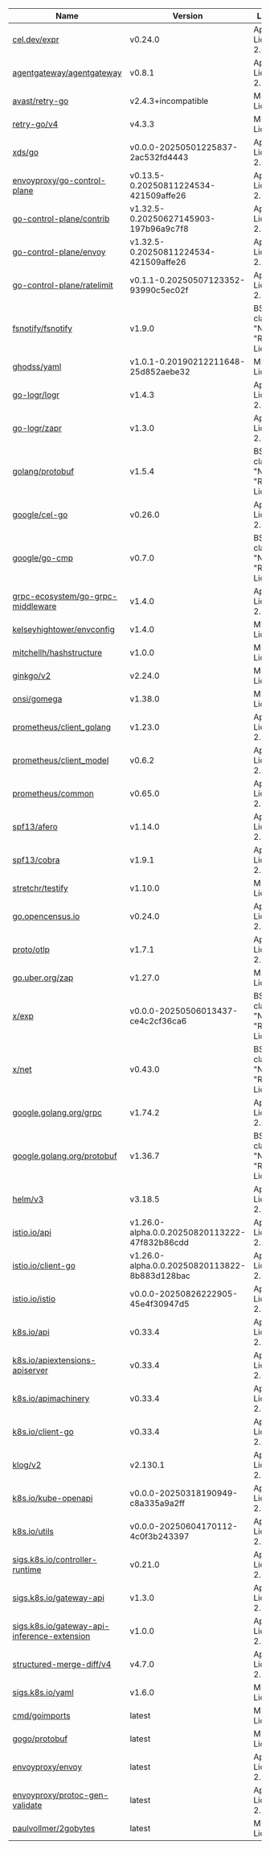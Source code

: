 Name|Version|License
---|---|---
[cel.dev/expr](https://cel.dev/expr)|v0.24.0|Apache License 2.0
[agentgateway/agentgateway](https://github.com/agentgateway/agentgateway)|v0.8.1|Apache License 2.0
[avast/retry-go](https://github.com/avast/retry-go)|v2.4.3+incompatible|MIT License
[retry-go/v4](https://github.com/avast/retry-go)|v4.3.3|MIT License
[xds/go](https://github.com/cncf/xds)|v0.0.0-20250501225837-2ac532fd4443|Apache License 2.0
[envoyproxy/go-control-plane](https://github.com/envoyproxy/go-control-plane)|v0.13.5-0.20250811224534-421509affe26|Apache License 2.0
[go-control-plane/contrib](https://github.com/envoyproxy/go-control-plane)|v1.32.5-0.20250627145903-197b96a9c7f8|Apache License 2.0
[go-control-plane/envoy](https://github.com/envoyproxy/go-control-plane)|v1.32.5-0.20250811224534-421509affe26|Apache License 2.0
[go-control-plane/ratelimit](https://github.com/envoyproxy/go-control-plane)|v0.1.1-0.20250507123352-93990c5ec02f|Apache License 2.0
[fsnotify/fsnotify](https://github.com/fsnotify/fsnotify)|v1.9.0|BSD 3-clause "New" or "Revised" License
[ghodss/yaml](https://github.com/ghodss/yaml)|v1.0.1-0.20190212211648-25d852aebe32|MIT License
[go-logr/logr](https://github.com/go-logr/logr)|v1.4.3|Apache License 2.0
[go-logr/zapr](https://github.com/go-logr/zapr)|v1.3.0|Apache License 2.0
[golang/protobuf](https://github.com/golang/protobuf)|v1.5.4|BSD 3-clause "New" or "Revised" License
[google/cel-go](https://github.com/google/cel-go)|v0.26.0|Apache License 2.0
[google/go-cmp](https://github.com/google/go-cmp)|v0.7.0|BSD 3-clause "New" or "Revised" License
[grpc-ecosystem/go-grpc-middleware](https://github.com/grpc-ecosystem/go-grpc-middleware)|v1.4.0|Apache License 2.0
[kelseyhightower/envconfig](https://github.com/kelseyhightower/envconfig)|v1.4.0|MIT License
[mitchellh/hashstructure](https://github.com/mitchellh/hashstructure)|v1.0.0|MIT License
[ginkgo/v2](https://github.com/onsi/ginkgo)|v2.24.0|MIT License
[onsi/gomega](https://github.com/onsi/gomega)|v1.38.0|MIT License
[prometheus/client_golang](https://github.com/prometheus/client_golang)|v1.23.0|Apache License 2.0
[prometheus/client_model](https://github.com/prometheus/client_model)|v0.6.2|Apache License 2.0
[prometheus/common](https://github.com/prometheus/common)|v0.65.0|Apache License 2.0
[spf13/afero](https://github.com/spf13/afero)|v1.14.0|Apache License 2.0
[spf13/cobra](https://github.com/spf13/cobra)|v1.9.1|Apache License 2.0
[stretchr/testify](https://github.com/stretchr/testify)|v1.10.0|MIT License
[go.opencensus.io](https://go.opencensus.io)|v0.24.0|Apache License 2.0
[proto/otlp](https://go.opentelemetry.io/proto/otlp)|v1.7.1|Apache License 2.0
[go.uber.org/zap](https://go.uber.org/zap)|v1.27.0|MIT License
[x/exp](https://golang.org/x/exp)|v0.0.0-20250506013437-ce4c2cf36ca6|BSD 3-clause "New" or "Revised" License
[x/net](https://golang.org/x/net)|v0.43.0|BSD 3-clause "New" or "Revised" License
[google.golang.org/grpc](https://google.golang.org/grpc)|v1.74.2|Apache License 2.0
[google.golang.org/protobuf](https://google.golang.org/protobuf)|v1.36.7|BSD 3-clause "New" or "Revised" License
[helm/v3](https://helm.sh/helm/v3)|v3.18.5|Apache License 2.0
[istio.io/api](https://istio.io/api)|v1.26.0-alpha.0.0.20250820113222-47f832b86cdd|Apache License 2.0
[istio.io/client-go](https://istio.io/client-go)|v1.26.0-alpha.0.0.20250820113822-8b883d128bac|Apache License 2.0
[istio.io/istio](https://istio.io/istio)|v0.0.0-20250826222905-45e4f30947d5|Apache License 2.0
[k8s.io/api](https://k8s.io/api)|v0.33.4|Apache License 2.0
[k8s.io/apiextensions-apiserver](https://k8s.io/apiextensions-apiserver)|v0.33.4|Apache License 2.0
[k8s.io/apimachinery](https://k8s.io/apimachinery)|v0.33.4|Apache License 2.0
[k8s.io/client-go](https://k8s.io/client-go)|v0.33.4|Apache License 2.0
[klog/v2](https://k8s.io/klog/v2)|v2.130.1|Apache License 2.0
[k8s.io/kube-openapi](https://k8s.io/kube-openapi)|v0.0.0-20250318190949-c8a335a9a2ff|Apache License 2.0
[k8s.io/utils](https://k8s.io/utils)|v0.0.0-20250604170112-4c0f3b243397|Apache License 2.0
[sigs.k8s.io/controller-runtime](https://sigs.k8s.io/controller-runtime)|v0.21.0|Apache License 2.0
[sigs.k8s.io/gateway-api](https://sigs.k8s.io/gateway-api)|v1.3.0|Apache License 2.0
[sigs.k8s.io/gateway-api-inference-extension](https://sigs.k8s.io/gateway-api-inference-extension)|v1.0.0|Apache License 2.0
[structured-merge-diff/v4](https://sigs.k8s.io/structured-merge-diff/v4)|v4.7.0|Apache License 2.0
[sigs.k8s.io/yaml](https://sigs.k8s.io/yaml)|v1.6.0|MIT License
[cmd/goimports](https://golang.org/x/tools/cmd/goimports)|latest|MIT License
[gogo/protobuf](https://github.com/gogo/protobuf)|latest|MIT License
[envoyproxy/envoy](https://github.com/envoyproxy/envoy)|latest|Apache License 2.0
[envoyproxy/protoc-gen-validate](https://github.com/envoyproxy/protoc-gen-validate)|latest|Apache License 2.0
[paulvollmer/2gobytes](https://github.com/paulvollmer/2gobytes)|latest|MIT License
